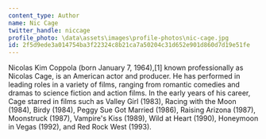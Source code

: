 ```yaml
---
content_type: Author
name: Nic Cage
twitter_handle: niccage
profile_photo: \data\assets\images\profile-photos\nic-cage.jpg
id: 2f5d9ede3a014754ba3f22324c8b21ca7a50204c31d652e901d860d7d19e51fe
---
```


Nicolas Kim Coppola (born January 7, 1964),[1] known professionally as Nicolas Cage, is an American actor and producer. He has performed in leading roles in a variety of films, ranging from romantic comedies and dramas to science fiction and action films. In the early years of his career, Cage starred in films such as Valley Girl (1983), Racing with the Moon (1984), Birdy (1984), Peggy Sue Got Married (1986), Raising Arizona (1987), Moonstruck (1987), Vampire's Kiss (1989), Wild at Heart (1990), Honeymoon in Vegas (1992), and Red Rock West (1993).